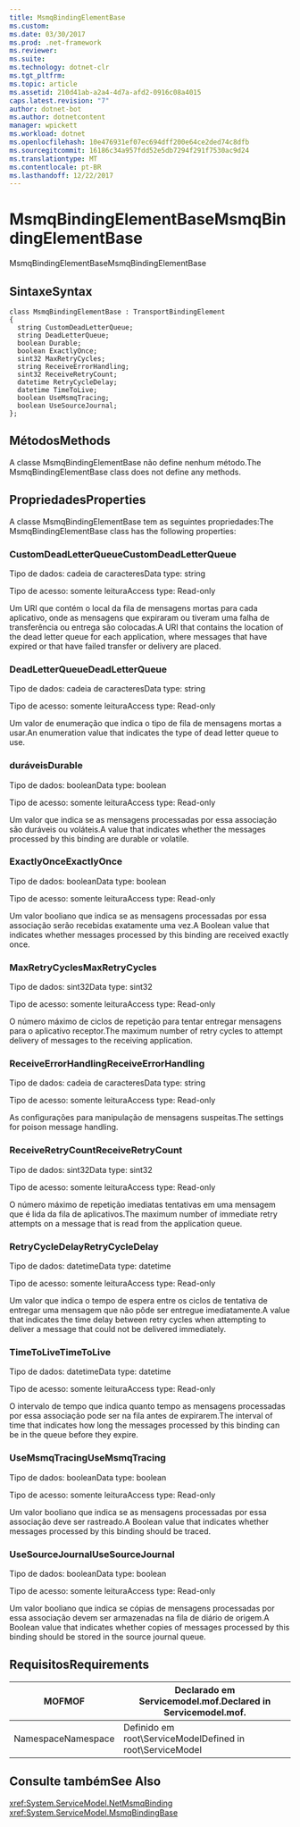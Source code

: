 ```yaml
---
title: MsmqBindingElementBase
ms.custom: 
ms.date: 03/30/2017
ms.prod: .net-framework
ms.reviewer: 
ms.suite: 
ms.technology: dotnet-clr
ms.tgt_pltfrm: 
ms.topic: article
ms.assetid: 210d41ab-a2a4-4d7a-afd2-0916c08a4015
caps.latest.revision: "7"
author: dotnet-bot
ms.author: dotnetcontent
manager: wpickett
ms.workload: dotnet
ms.openlocfilehash: 10e476931ef07ec694dff200e64ce2ded74c8dfb
ms.sourcegitcommit: 16186c34a957fdd52e5db7294f291f7530ac9d24
ms.translationtype: MT
ms.contentlocale: pt-BR
ms.lasthandoff: 12/22/2017
---
```

# <a name="msmqbindingelementbase"></a><span data-ttu-id="c5e80-102">MsmqBindingElementBase</span><span class="sxs-lookup"><span data-stu-id="c5e80-102">MsmqBindingElementBase</span></span>
<span data-ttu-id="c5e80-103">MsmqBindingElementBase</span><span class="sxs-lookup"><span data-stu-id="c5e80-103">MsmqBindingElementBase</span></span>  
  
## <a name="syntax"></a><span data-ttu-id="c5e80-104">Sintaxe</span><span class="sxs-lookup"><span data-stu-id="c5e80-104">Syntax</span></span>  
  
```  
class MsmqBindingElementBase : TransportBindingElement  
{  
  string CustomDeadLetterQueue;  
  string DeadLetterQueue;  
  boolean Durable;  
  boolean ExactlyOnce;  
  sint32 MaxRetryCycles;  
  string ReceiveErrorHandling;  
  sint32 ReceiveRetryCount;  
  datetime RetryCycleDelay;  
  datetime TimeToLive;  
  boolean UseMsmqTracing;  
  boolean UseSourceJournal;  
};  
```  
  
## <a name="methods"></a><span data-ttu-id="c5e80-105">Métodos</span><span class="sxs-lookup"><span data-stu-id="c5e80-105">Methods</span></span>  
 <span data-ttu-id="c5e80-106">A classe MsmqBindingElementBase não define nenhum método.</span><span class="sxs-lookup"><span data-stu-id="c5e80-106">The MsmqBindingElementBase class does not define any methods.</span></span>  
  
## <a name="properties"></a><span data-ttu-id="c5e80-107">Propriedades</span><span class="sxs-lookup"><span data-stu-id="c5e80-107">Properties</span></span>  
 <span data-ttu-id="c5e80-108">A classe MsmqBindingElementBase tem as seguintes propriedades:</span><span class="sxs-lookup"><span data-stu-id="c5e80-108">The MsmqBindingElementBase class has the following properties:</span></span>  
  
### <a name="customdeadletterqueue"></a><span data-ttu-id="c5e80-109">CustomDeadLetterQueue</span><span class="sxs-lookup"><span data-stu-id="c5e80-109">CustomDeadLetterQueue</span></span>  
 <span data-ttu-id="c5e80-110">Tipo de dados: cadeia de caracteres</span><span class="sxs-lookup"><span data-stu-id="c5e80-110">Data type: string</span></span>  
  
 <span data-ttu-id="c5e80-111">Tipo de acesso: somente leitura</span><span class="sxs-lookup"><span data-stu-id="c5e80-111">Access type: Read-only</span></span>  
  
 <span data-ttu-id="c5e80-112">Um URI que contém o local da fila de mensagens mortas para cada aplicativo, onde as mensagens que expiraram ou tiveram uma falha de transferência ou entrega são colocadas.</span><span class="sxs-lookup"><span data-stu-id="c5e80-112">A URI that contains the location of the dead letter queue for each application, where messages that have expired or that have failed transfer or delivery are placed.</span></span>  
  
### <a name="deadletterqueue"></a><span data-ttu-id="c5e80-113">DeadLetterQueue</span><span class="sxs-lookup"><span data-stu-id="c5e80-113">DeadLetterQueue</span></span>  
 <span data-ttu-id="c5e80-114">Tipo de dados: cadeia de caracteres</span><span class="sxs-lookup"><span data-stu-id="c5e80-114">Data type: string</span></span>  
  
 <span data-ttu-id="c5e80-115">Tipo de acesso: somente leitura</span><span class="sxs-lookup"><span data-stu-id="c5e80-115">Access type: Read-only</span></span>  
  
 <span data-ttu-id="c5e80-116">Um valor de enumeração que indica o tipo de fila de mensagens mortas a usar.</span><span class="sxs-lookup"><span data-stu-id="c5e80-116">An enumeration value that indicates the type of dead letter queue to use.</span></span>  
  
### <a name="durable"></a><span data-ttu-id="c5e80-117">duráveis</span><span class="sxs-lookup"><span data-stu-id="c5e80-117">Durable</span></span>  
 <span data-ttu-id="c5e80-118">Tipo de dados: boolean</span><span class="sxs-lookup"><span data-stu-id="c5e80-118">Data type: boolean</span></span>  
  
 <span data-ttu-id="c5e80-119">Tipo de acesso: somente leitura</span><span class="sxs-lookup"><span data-stu-id="c5e80-119">Access type: Read-only</span></span>  
  
 <span data-ttu-id="c5e80-120">Um valor que indica se as mensagens processadas por essa associação são duráveis ou voláteis.</span><span class="sxs-lookup"><span data-stu-id="c5e80-120">A value that indicates whether the messages processed by this binding are durable or volatile.</span></span>  
  
### <a name="exactlyonce"></a><span data-ttu-id="c5e80-121">ExactlyOnce</span><span class="sxs-lookup"><span data-stu-id="c5e80-121">ExactlyOnce</span></span>  
 <span data-ttu-id="c5e80-122">Tipo de dados: boolean</span><span class="sxs-lookup"><span data-stu-id="c5e80-122">Data type: boolean</span></span>  
  
 <span data-ttu-id="c5e80-123">Tipo de acesso: somente leitura</span><span class="sxs-lookup"><span data-stu-id="c5e80-123">Access type: Read-only</span></span>  
  
 <span data-ttu-id="c5e80-124">Um valor booliano que indica se as mensagens processadas por essa associação serão recebidas exatamente uma vez.</span><span class="sxs-lookup"><span data-stu-id="c5e80-124">A Boolean value that indicates whether messages processed by this binding are received exactly once.</span></span>  
  
### <a name="maxretrycycles"></a><span data-ttu-id="c5e80-125">MaxRetryCycles</span><span class="sxs-lookup"><span data-stu-id="c5e80-125">MaxRetryCycles</span></span>  
 <span data-ttu-id="c5e80-126">Tipo de dados: sint32</span><span class="sxs-lookup"><span data-stu-id="c5e80-126">Data type: sint32</span></span>  
  
 <span data-ttu-id="c5e80-127">Tipo de acesso: somente leitura</span><span class="sxs-lookup"><span data-stu-id="c5e80-127">Access type: Read-only</span></span>  
  
 <span data-ttu-id="c5e80-128">O número máximo de ciclos de repetição para tentar entregar mensagens para o aplicativo receptor.</span><span class="sxs-lookup"><span data-stu-id="c5e80-128">The maximum number of retry cycles to attempt delivery of messages to the receiving application.</span></span>  
  
### <a name="receiveerrorhandling"></a><span data-ttu-id="c5e80-129">ReceiveErrorHandling</span><span class="sxs-lookup"><span data-stu-id="c5e80-129">ReceiveErrorHandling</span></span>  
 <span data-ttu-id="c5e80-130">Tipo de dados: cadeia de caracteres</span><span class="sxs-lookup"><span data-stu-id="c5e80-130">Data type: string</span></span>  
  
 <span data-ttu-id="c5e80-131">Tipo de acesso: somente leitura</span><span class="sxs-lookup"><span data-stu-id="c5e80-131">Access type: Read-only</span></span>  
  
 <span data-ttu-id="c5e80-132">As configurações para manipulação de mensagens suspeitas.</span><span class="sxs-lookup"><span data-stu-id="c5e80-132">The settings for poison message handling.</span></span>  
  
### <a name="receiveretrycount"></a><span data-ttu-id="c5e80-133">ReceiveRetryCount</span><span class="sxs-lookup"><span data-stu-id="c5e80-133">ReceiveRetryCount</span></span>  
 <span data-ttu-id="c5e80-134">Tipo de dados: sint32</span><span class="sxs-lookup"><span data-stu-id="c5e80-134">Data type: sint32</span></span>  
  
 <span data-ttu-id="c5e80-135">Tipo de acesso: somente leitura</span><span class="sxs-lookup"><span data-stu-id="c5e80-135">Access type: Read-only</span></span>  
  
 <span data-ttu-id="c5e80-136">O número máximo de repetição imediatas tentativas em uma mensagem que é lida da fila de aplicativos.</span><span class="sxs-lookup"><span data-stu-id="c5e80-136">The maximum number of immediate retry attempts on a message that is read from the application queue.</span></span>  
  
### <a name="retrycycledelay"></a><span data-ttu-id="c5e80-137">RetryCycleDelay</span><span class="sxs-lookup"><span data-stu-id="c5e80-137">RetryCycleDelay</span></span>  
 <span data-ttu-id="c5e80-138">Tipo de dados: datetime</span><span class="sxs-lookup"><span data-stu-id="c5e80-138">Data type: datetime</span></span>  
  
 <span data-ttu-id="c5e80-139">Tipo de acesso: somente leitura</span><span class="sxs-lookup"><span data-stu-id="c5e80-139">Access type: Read-only</span></span>  
  
 <span data-ttu-id="c5e80-140">Um valor que indica o tempo de espera entre os ciclos de tentativa de entregar uma mensagem que não pôde ser entregue imediatamente.</span><span class="sxs-lookup"><span data-stu-id="c5e80-140">A value that indicates the time delay between retry cycles when attempting to deliver a message that could not be delivered immediately.</span></span>  
  
### <a name="timetolive"></a><span data-ttu-id="c5e80-141">TimeToLive</span><span class="sxs-lookup"><span data-stu-id="c5e80-141">TimeToLive</span></span>  
 <span data-ttu-id="c5e80-142">Tipo de dados: datetime</span><span class="sxs-lookup"><span data-stu-id="c5e80-142">Data type: datetime</span></span>  
  
 <span data-ttu-id="c5e80-143">Tipo de acesso: somente leitura</span><span class="sxs-lookup"><span data-stu-id="c5e80-143">Access type: Read-only</span></span>  
  
 <span data-ttu-id="c5e80-144">O intervalo de tempo que indica quanto tempo as mensagens processadas por essa associação pode ser na fila antes de expirarem.</span><span class="sxs-lookup"><span data-stu-id="c5e80-144">The interval of time that indicates how long the messages processed by this binding can be in the queue before they expire.</span></span>  
  
### <a name="usemsmqtracing"></a><span data-ttu-id="c5e80-145">UseMsmqTracing</span><span class="sxs-lookup"><span data-stu-id="c5e80-145">UseMsmqTracing</span></span>  
 <span data-ttu-id="c5e80-146">Tipo de dados: boolean</span><span class="sxs-lookup"><span data-stu-id="c5e80-146">Data type: boolean</span></span>  
  
 <span data-ttu-id="c5e80-147">Tipo de acesso: somente leitura</span><span class="sxs-lookup"><span data-stu-id="c5e80-147">Access type: Read-only</span></span>  
  
 <span data-ttu-id="c5e80-148">Um valor booliano que indica se as mensagens processadas por essa associação deve ser rastreado.</span><span class="sxs-lookup"><span data-stu-id="c5e80-148">A Boolean value that indicates whether messages processed by this binding should be traced.</span></span>  
  
### <a name="usesourcejournal"></a><span data-ttu-id="c5e80-149">UseSourceJournal</span><span class="sxs-lookup"><span data-stu-id="c5e80-149">UseSourceJournal</span></span>  
 <span data-ttu-id="c5e80-150">Tipo de dados: boolean</span><span class="sxs-lookup"><span data-stu-id="c5e80-150">Data type: boolean</span></span>  
  
 <span data-ttu-id="c5e80-151">Tipo de acesso: somente leitura</span><span class="sxs-lookup"><span data-stu-id="c5e80-151">Access type: Read-only</span></span>  
  
 <span data-ttu-id="c5e80-152">Um valor booliano que indica se cópias de mensagens processadas por essa associação devem ser armazenadas na fila de diário de origem.</span><span class="sxs-lookup"><span data-stu-id="c5e80-152">A Boolean value that indicates whether copies of messages processed by this binding should be stored in the source journal queue.</span></span>  
  
## <a name="requirements"></a><span data-ttu-id="c5e80-153">Requisitos</span><span class="sxs-lookup"><span data-stu-id="c5e80-153">Requirements</span></span>  
  
|<span data-ttu-id="c5e80-154">MOF</span><span class="sxs-lookup"><span data-stu-id="c5e80-154">MOF</span></span>|<span data-ttu-id="c5e80-155">Declarado em Servicemodel.mof.</span><span class="sxs-lookup"><span data-stu-id="c5e80-155">Declared in Servicemodel.mof.</span></span>|  
|---------|-----------------------------------|  
|<span data-ttu-id="c5e80-156">Namespace</span><span class="sxs-lookup"><span data-stu-id="c5e80-156">Namespace</span></span>|<span data-ttu-id="c5e80-157">Definido em root\ServiceModel</span><span class="sxs-lookup"><span data-stu-id="c5e80-157">Defined in root\ServiceModel</span></span>|  
  
## <a name="see-also"></a><span data-ttu-id="c5e80-158">Consulte também</span><span class="sxs-lookup"><span data-stu-id="c5e80-158">See Also</span></span>  
 <xref:System.ServiceModel.NetMsmqBinding>  
 <xref:System.ServiceModel.MsmqBindingBase>
